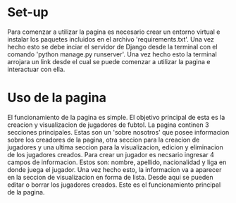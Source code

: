 # Set-up
Para comenzar a utilizar la pagina es necesario crear un entorno virtual e instalar los paquetes incluidos en el archivo 'requirements.txt'. Una vez hecho esto se debe inciar el servidor de Django desde la terminal con el comando 'python manage.py runserver'. Una vez hecho esto la terminal arrojara un link desde el cual se puede comenzar a utilizar la pagina e interactuar con ella.

# Uso de la pagina
El funcionamiento de la pagina es simple. El objetivo principal de esta es la creacion y visualizacion de jugadores de fubtol.
La pagina continen 3 secciones principales. Estas son un 'sobre nosotros' que posee informacion sobre los creadores de la pagina, otra seccion para la creacion de jugadores y una ultima seccion para la visualizacion, edicion y eliminacion de los jugadores creados.
Para crear un jugador es necsario ingresar 4 campos de informacion. Estos son: nombre, apellido, nacionalidad y liga en donde juega el jugador. Una vez hecho esto, la informacion va a aparecer en la seccion de visualizacion en forma de lista. Desde aqui se pueden editar o borrar los jugadores creados.
Este es el funcionamiento principal de la pagina.